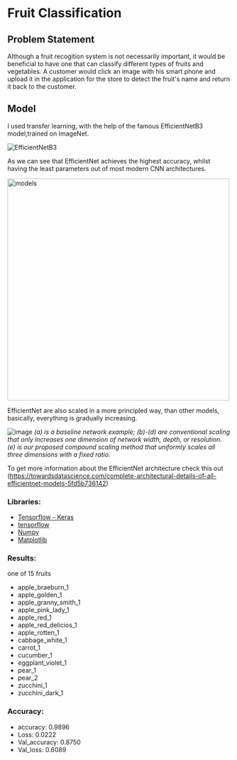 # Fruit Classification

## Problem Statement
Although a fruit recogition system is not necessarily important, it would be beneficial to have one that can classify different types of fruits and vegetables. A customer would click an image with his smart phone and upload it in the application for the store to detect the fruit's name and return it back to the customer.

## Model
I used transfer learning, with the help of the famous EfficientNetB3 model,trained on ImageNet.

![EfficientNetB3](https://user-images.githubusercontent.com/62629426/221706810-2cda4cc9-2b40-45eb-b5eb-f7c518739d61.png)

As we can see that EfficientNet achieves the highest accuracy, whilst having the least parameters out of most modern CNN architectures.

<img width="500" alt="models" src="https://user-images.githubusercontent.com/62629426/221452049-30538255-0bc4-4d62-84c1-19cf5608a84d.png">

EfficientNet are also scaled in a more principled way, than other models, basically, everything is gradually increasing.

![image](https://user-images.githubusercontent.com/62629426/221708947-8fa7e019-6f04-4bfb-a79a-e3e1b93bd681.png)
*(a) is a baseline network example; (b)-(d) are conventional scaling that only increases one dimension of network width, depth, or resolution. (e) is our proposed compound scaling method that uniformly scales all three dimensions with a fixed ratio.*

To get more information about the EfficientNet architecture check this out (https://towardsdatascience.com/complete-architectural-details-of-all-efficientnet-models-5fd5b736142)

### Libraries: 
- [Tensorflow - Keras](https://www.tensorflow.org/api_docs/python/tf/keras)
- [tensorflow](https://www.tensorflow.org/)
- [Numpy](https://numpy.org/)
- [Matplotlib](https://matplotlib.org/)

### Results:
one of 15 fruits
  - apple_braeburn_1
  - apple_golden_1
  - apple_granny_smith_1
  - apple_pink_lady_1
  - apple_red_1
  - apple_red_delicios_1
  - apple_rotten_1
  - cabbage_white_1
  - carrot_1
  - cucumber_1
  - eggplant_violet_1
  - pear_1
  - pear_2
  - zucchini_1
  - zucchini_dark_1 

### Accuracy:
- accuracy: 0.9896 
- Loss: 0.0222
- Val_accuracy: 0.8750
- Val_loss: 0.6089

